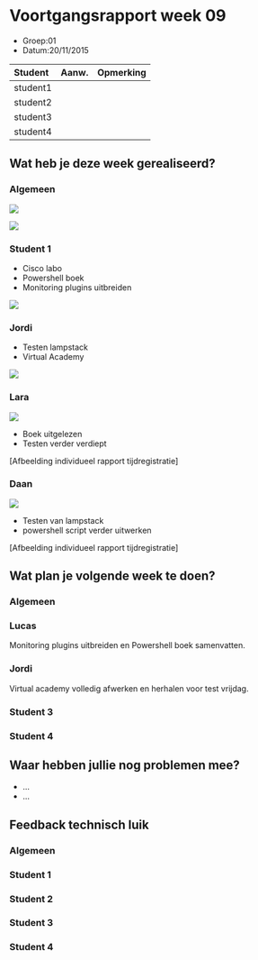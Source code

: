 # Voortgangsrapport week 09

* Groep:01
* Datum:20/11/2015

| Student  | Aanw. | Opmerking |
| :---     | :---  | :---      |
| student1 |       |           |
| student2 |       |           |
| student3 |       |           |
| student4 |       |           |

## Wat heb je deze week gerealiseerd?

### Algemeen

![](https://github.com/HoGentTIN/ops3-g01/blob/master/weekrapport/img/toggleweek9.PNG)

![](https://github.com/HoGentTIN/ops3-g01/blob/master/weekrapport/img/huboardweek9.PNG)

### Student 1

* Cisco labo 
* Powershell boek
* Monitoring plugins uitbreiden

![](https://github.com/HoGentTIN/ops3-g01/blob/master/weekrapport/img/Week9_Lucas_Toggl.PNG)

### Jordi

* Testen lampstack
* Virtual Academy

![](https://github.com/HoGentTIN/ops3-g01/blob/master/weekrapport/img/Week9_Jordi_toggle.PNG)

### Lara

![](https://i.gyazo.com/e9ccb057b2a686262069d4239182d6ca.png)
 * Boek uitgelezen
 * Testen verder verdiept

[Afbeelding individueel rapport tijdregistratie]

### Daan

![](https://github.com/HoGentTIN/ops3-g01/blob/master/weekrapport/img/Week9_Daan_toggle.PNG)
* Testen van lampstack
* powershell script verder uitwerken

[Afbeelding individueel rapport tijdregistratie]

## Wat plan je volgende week te doen?

### Algemeen
### Lucas

Monitoring plugins uitbreiden en
Powershell boek samenvatten.
### Jordi

Virtual academy volledig afwerken en herhalen voor test vrijdag.
### Student 3
### Student 4

## Waar hebben jullie nog problemen mee?

* ...
* ...

## Feedback technisch luik

### Algemeen

### Student 1
### Student 2
### Student 3
### Student 4



